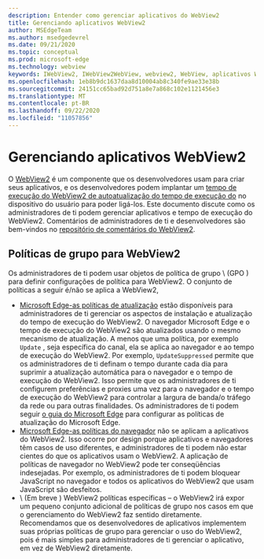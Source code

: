 ```yaml
---
description: Entender como gerenciar aplicativos do WebView2
title: Gerenciando aplicativos WebView2
author: MSEdgeTeam
ms.author: msedgedevrel
ms.date: 09/21/2020
ms.topic: conceptual
ms.prod: microsoft-edge
ms.technology: webview
keywords: IWebView2, IWebView2WebView, webview2, WebView, aplicativos Win32, Win32, Edge, ICoreWebView2, ICoreWebView2Host, controle de navegador, HTML de borda, empresa, política de grupo, gerenciabilidade
ms.openlocfilehash: 1eb8b9dc1637daa8d10004ab8c340fe9ae33e38b
ms.sourcegitcommit: 24151cc65bad92d751a8e7a868c102e1121456e3
ms.translationtype: MT
ms.contentlocale: pt-BR
ms.lasthandoff: 09/22/2020
ms.locfileid: "11057856"
---
```

# Gerenciando aplicativos WebView2  

O [WebView2][WebView2Landing] é um componente que os desenvolvedores usam para criar seus aplicativos, e os desenvolvedores podem implantar um [tempo de execução do WebView2 de autoatualização do tempo de execução do][Webview2ConceptsDistributionUnderstandRuntimeInstallerPreview] no dispositivo do usuário para poder ligá-los.  Este documento discute como os administradores de ti podem gerenciar aplicativos e tempo de execução do WebView2.  Comentários de administradores de ti e desenvolvedores são bem-vindos no [repositório de comentários do WebView2][GithubMicrosoftedgeWebviewfeddback].  

## Políticas de grupo para WebView2  

Os administradores de ti podem usar objetos de política de grupo \ (GPO \) para definir configurações de política para WebView2.  O conjunto de políticas a seguir é/não se aplica a WebView2,  

*   [Microsoft Edge-as políticas de atualização][EdgeUpdatePolicies] estão disponíveis para administradores de ti gerenciar os aspectos de instalação e atualização do tempo de execução do WebView2.  O navegador Microsoft Edge e o tempo de execução do WebView2 são atualizados usando o mesmo mecanismo de atualização.  A menos que uma política, por exemplo `Update` , seja específica do canal, ela se aplica ao navegador e ao tempo de execução do WebView2.  Por exemplo, `UpdateSuppressed` permite que os administradores de ti definam o tempo durante cada dia para suprimir a atualização automática para o navegador e o tempo de execução do WebView2.  Isso permite que os administradores de ti configurem preferências e proxies uma vez para o navegador e o tempo de execução do WebView2 para controlar a largura de banda/o tráfego da rede ou para outras finalidades.  Os administradores de ti podem seguir [o guia do Microsoft Edge][ConfigureMicrosoftEdge] para configurar as políticas de atualização do Microsoft Edge.  
*   [Microsoft Edge-as políticas do navegador][EdgeBrowserPolicies] não se aplicam a aplicativos do WebView2.  Isso ocorre por design porque aplicativos e navegadores têm casos de uso diferentes, e administradores de ti podem não estar cientes do que os aplicativos usam o WebView2.  A aplicação de políticas de navegador no WebView2 pode ter conseqüências indesejadas.  Por exemplo, os administradores de ti podem bloquear JavaScript no navegador e todos os aplicativos do WebView2 que usam JavaScript são desfeitos.  
*   \ (Em breve \) WebView2 políticas específicas – o WebView2 irá expor um pequeno conjunto adicional de políticas de grupo nos casos em que o gerenciamento do WebView2 faz sentido diretamente.  Recomendamos que os desenvolvedores de aplicativos implementem suas próprias políticas de grupo para gerenciar o uso do WebView2, pois é mais simples para administradores de ti gerenciar o aplicativo, em vez de WebView2 diretamente.  

<!-- Links -->  

[Webview2ConceptsDistributionUnderstandRuntimeInstallerPreview]: ./distribution.md#understanding-the-webview2-runtime "Compreenda o tempo de execução do WebView2 e o instalador (visualização)-distribuição de aplicativos usando o WebView2 | Documentos da Microsoft"  

[WebView2Landing]: ../index.md "Introdução ao Microsoft Edge WebView2 (visualização) | Documentos da Microsoft"  

[EdgeUpdatePolicies]: /deployedge/microsoft-edge-update-policies "Microsoft Edge-atualizar políticas | Documentos da Microsoft"  
[EdgeBrowserPolicies]: /deployedge/microsoft-edge-policies "Microsoft Edge-políticas do navegador | Documentos da Microsoft"  
[ConfigureMicrosoftEdge]: /deployedge/configure-microsoft-edge "Definir configurações de política do Microsoft Edge no Windows | Documentos da Microsoft"  


[GithubMicrosoftedgeWebviewfeddback]: https://github.com/MicrosoftEdge/WebViewFeedback "Feedback da WebView-MicrosoftEdge/WebViewFeedback | GitHub"  
